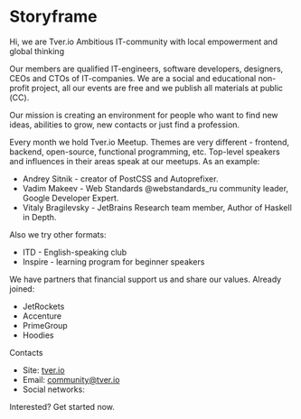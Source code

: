 # Storyframe

Hi, we are Tver.io
Ambitious IT-community with local empowerment and global thinking

Our members are qualified IT-engineers, software developers,
designers, CEOs and CTOs of IT-companies.
We are a social and educational non-profit project,
all our events are free and we publish all materials at public (СС).

Our mission is creating an environment for people who want
to find new ideas, abilities to grow,
new contacts or just find a profession.

Every month we hold Tver.io Meetup.
Themes are very different - frontend, backend, open-source,
functional programming, etc. Top-level speakers and
influences in their areas speak at our meetups. As an example:

* Andrey Sitnik - creator of PostCSS and Autoprefixer.
* Vadim Makeev - Web Standards @webstandards_ru community leader,
  Google Developer Expert.
* Vitaly Bragilevsky - JetBrains Research team member, Author of Haskell in Depth.

Also we try other formats:

* ITD - English-speaking club
* Inspire - learning program for beginner speakers

We have partners that financial support us and share our values.
Already joined:

* JetRockets
* Accenture
* PrimeGroup
* Hoodies

Contacts

* Site: [tver.io](http://tver.io/)
* Email: community@tver.io
* Social networks:

Interested? Get started now.
